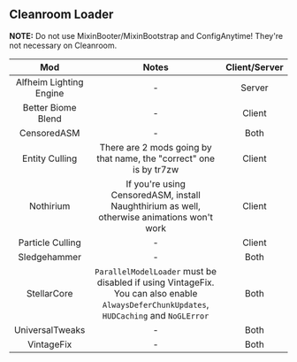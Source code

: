 ## Cleanroom Loader

**NOTE:** Do not use MixinBooter/MixinBootstrap and ConfigAnytime! They're not necessary on Cleanroom.

| Mod | Notes | Client/Server |
|:---:|:---:|:---:|
| Alfheim Lighting Engine | - | Server |
| Better Biome Blend | - | Client |
| CensoredASM | - | Both |
| Entity Culling | There are 2 mods going by that name, the "correct" one is by tr7zw | Client |
| Nothirium | If you're using CensoredASM, install Naughthirium as well, otherwise animations won't work | Client |
| Particle Culling | - | Client |
| Sledgehammer | - | Both |
| StellarCore | `ParallelModelLoader` must be disabled if using VintageFix. You can also enable `AlwaysDeferChunkUpdates`, `HUDCaching` and `NoGLError` | Both |
| UniversalTweaks | - | Both |
| VintageFix | - | Both |
